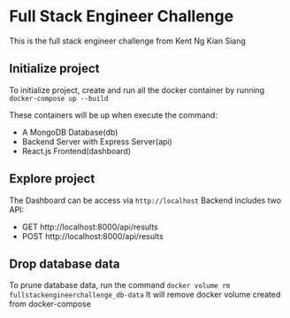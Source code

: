 Full Stack Engineer Challenge
=============================

This is the full stack engineer challenge from Kent Ng Kian Siang

## Initialize project
To initialize project, create and run all the docker container by running `docker-compose up --build`

These containers will be up when execute the command:
- A MongoDB Database(db)
- Backend Server with Express Server(api)
- React.js Frontend(dashboard)

## Explore project
The Dashboard can be access via `http://localhost`
Backend includes two API:
- GET http://localhost:8000/api/results
- POST http://localhost:8000/api/results

## Drop database data
To prune database data, run the command `docker volume rm fullstackengineerchallenge_db-data`
It will remove docker volume created from docker-compose
